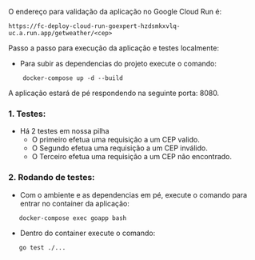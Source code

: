 O endereço para validação da aplicação no Google Cloud Run é:
```
https://fc-deploy-cloud-run-goexpert-hzdsmkxvlq-uc.a.run.app/getweather/<cep>
```
Passo a passo para execução da aplicação e testes localmente:

* Para subir as dependencias do projeto execute o comando:
```
    docker-compose up -d --build
```
A aplicação estará de pé respondendo na seguinte porta: 8080.

### 1. Testes:
* Há 2 testes em nossa pilha
  * O primeiro efetua uma requisição a um CEP valido.
  * O Segundo efetua uma  requisição a um CEP inválido.
  * O Terceiro efetua uma requisição a um CEP não encontrado.    

### 2. Rodando de testes:
  * Com o ambiente e as dependencias em pé, execute o comando para entrar no container da aplicação:
```
   docker-compose exec goapp bash
```
* Dentro do container execute o comando:
```
   go test ./...
```
